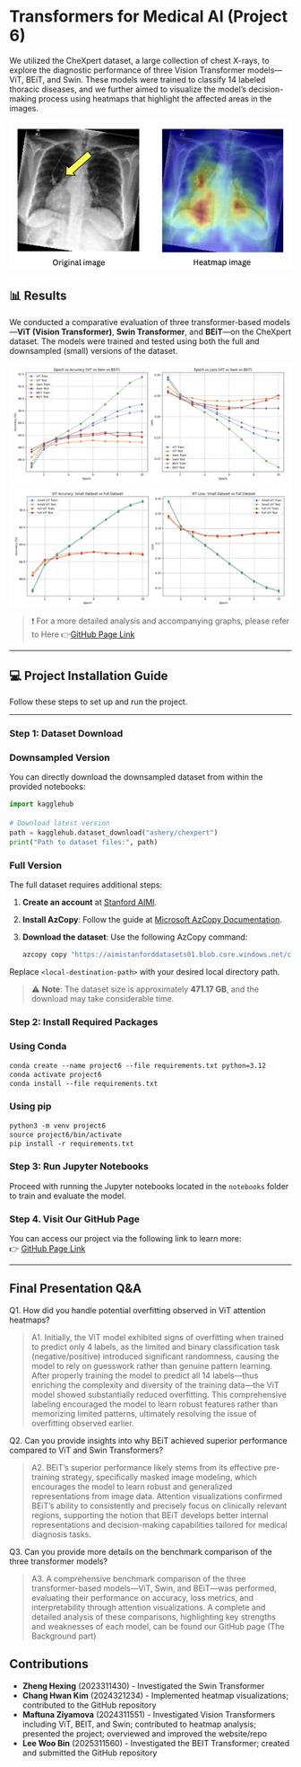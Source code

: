 # Transformers for Medical AI (Project 6)


We utilized the CheXpert dataset, a large collection of chest X-rays, to explore the diagnostic performance of three Vision Transformer models—ViT, BEiT, and Swin. These models were trained to classify 14 labeled thoracic diseases, and we further aimed to visualize the model’s decision-making process using heatmaps that highlight the affected areas in the images.

![heatmap](static/main1.png)


## 📊 Results

We conducted a comparative evaluation of three transformer-based models—**ViT (Vision Transformer)**, **Swin Transformer**, and **BEiT**—on the CheXpert dataset. The models were trained and tested using both the full and downsampled (small) versions of the dataset. 

![accuracy and loss](static/figure1.png)
![full vs downsampled](static/figure2.png)

> ❗️ For a more detailed analysis and accompanying graphs, please refer to Here 👉[GitHub Page Link](https://leewoobin-ctrl.github.io/Project-6/)


---


## 💻 Project Installation Guide

Follow these steps to set up and run the project.

---

### Step 1: Dataset Download

### Downsampled Version

You can directly download the downsampled dataset from within the provided notebooks:

```python
import kagglehub

# Download latest version
path = kagglehub.dataset_download("ashery/chexpert")
print("Path to dataset files:", path)
 ```

 ### Full Version

The full dataset requires additional steps:

1. **Create an account** at [Stanford AIMI](https://stanfordaimi.azurewebsites.net/datasets/8cbd9ed4-2eb9-4565-affc-111cf4f7ebe2).

2. **Install AzCopy**:
   Follow the guide at [Microsoft AzCopy Documentation](https://learn.microsoft.com/en-us/azure/storage/common/storage-use-azcopy-v10?tabs=dnf).

3. **Download the dataset**:
   Use the following AzCopy command:

     ```bash
     azcopy copy "https://aimistanforddatasets01.blob.core.windows.net/chexpertchestxrays-u20210408?sv=2019-02-02&sr=c&sig=26ZfteXX4RAEavJMrR1T%2BcNlzl7ljkVBziRWWifFLAg%3D&st=2025-06-19T04%3A45%3A11Z&se=2025-07-19T04%3A50%3A11Z&sp=rl" "<local-destination-path>" --recursive
     ```

Replace `<local-destination-path>` with your desired local directory path.

> ⚠️ **Note**: The dataset size is approximately **471.17 GB**, and the download may take considerable time.

### Step 2: Install Required Packages

### Using Conda

```
conda create --name project6 --file requirements.txt python=3.12
conda activate project6
conda install --file requirements.txt
```

### Using pip

```
python3 -m venv project6
source project6/bin/activate 
pip install -r requirements.txt
```

### Step 3: Run Jupyter Notebooks
Proceed with running the Jupyter notebooks located in the `notebooks` folder to train and evaluate the model.



### Step 4. Visit Our GitHub Page
You can access our project via the following link to learn more:  
👉 [GitHub Page Link](https://leewoobin-ctrl.github.io/Project-6/)

---

## Final Presentation Q&A
Q1. How did you handle potential overfitting observed in ViT attention heatmaps?

> A1. Initially, the ViT model exhibited signs of overfitting when trained to predict only 4 labels, as the limited and binary classification task (negative/positive) introduced significant randomness, causing the model to rely on guesswork rather than genuine pattern learning. After properly training the model to predict all 14 labels—thus enriching the complexity and diversity of the training data—the ViT model showed substantially reduced overfitting. This comprehensive labeling encouraged the model to learn robust features rather than memorizing limited patterns, ultimately resolving the issue of overfitting observed earlier.

Q2. Can you provide insights into why BEiT achieved superior performance compared to ViT and Swin Transformers?

> A2. BEiT’s superior performance likely stems from its effective pre-training strategy, specifically masked image modeling, which encourages the model to learn robust and generalized representations from image data. Attention visualizations confirmed BEiT’s ability to consistently and precisely focus on clinically relevant regions, supporting the notion that BEiT develops better internal representations and decision-making capabilities tailored for medical diagnosis tasks.

Q3. Can you provide more details on the benchmark comparison of the three transformer models? 

> A3. A comprehensive benchmark comparison of the three transformer-based models—ViT, Swin, and BEiT—was performed, evaluating their performance on accuracy, loss metrics, and interpretability through attention visualizations. A complete and detailed analysis of these comparisons, highlighting key strengths and weaknesses of each model, can be found our GitHub page (The Background part)  


## Contributions
- **Zheng Hexing** (2023311430) - Investigated the Swin Transformer  
- **Chang Hwan Kim** (2024321234) - Implemented heatmap visualizations; contributed to the GitHub repository  
- **Maftuna Ziyamova** (2024311551) - Investigated Vision Transformers including ViT, BEIT, and Swin; contributed to heatmap analysis; presented the project; overviewed and improved the website/repo
- **Lee Woo Bin** (2025311560) - Investigated the BEIT Transformer; created and submitted the GitHub repository
